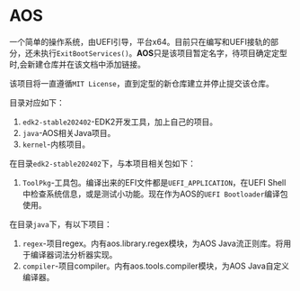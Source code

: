 # AOS

一个简单的操作系统，由UEFI引导，平台x64。目前只在编写和UEFI接轨的部分，还未执行`ExitBootServices()`。**AOS**只是该项目暂定名字，待项目确定定型时,会新建仓库并在该文档中添加链接。  

该项目将一直遵循`MIT License`，直到定型的新仓库建立并停止提交该仓库。  

目录对应如下：
1. `edk2-stable202402`-EDK2开发工具，加上自己的项目。
1. `java`-AOS相关Java项目。
1. `kernel`-内核项目。

在目录`edk2-stable202402`下，与本项目相关包如下：
1. `ToolPkg`-工具包。编译出来的EFI文件都是`UEFI_APPLICATION`，在UEFI Shell中检查系统信息，或是测试小功能。现在作为AOS的`UEFI Bootloader`编译包使用。

在目录`java`下，有以下项目：
1. `regex`-项目regex。内有aos.library.regex模块，为AOS Java流正则库。将用于编译器词法分析器实现。
1. `compiler`-项目compiler。内有aos.tools.compiler模块，为AOS Java自定义编译器。
